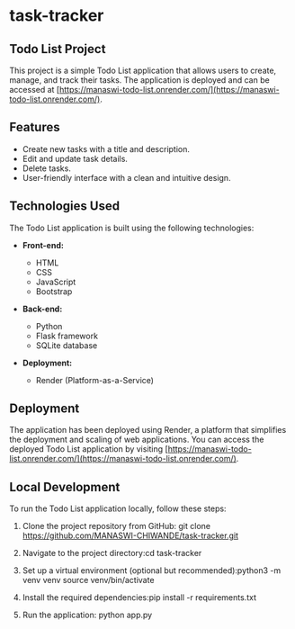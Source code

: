 # task-tracker


## Todo List Project

This project is a simple Todo List application that allows users to create, manage, and track their tasks. The application is deployed and can be accessed at [https://manaswi-todo-list.onrender.com/](https://manaswi-todo-list.onrender.com/).

## Features

- Create new tasks with a title and description.
- Edit and update task details.
- Delete tasks.
- User-friendly interface with a clean and intuitive design.

## Technologies Used

The Todo List application is built using the following technologies:

- **Front-end:**
  - HTML
  - CSS
  - JavaScript
  - Bootstrap

- **Back-end:**
  - Python
  - Flask framework
  - SQLite database

- **Deployment:**
  - Render (Platform-as-a-Service)

## Deployment

The application has been deployed using Render, a platform that simplifies the deployment and scaling of web applications. You can access the deployed Todo List application by visiting [https://manaswi-todo-list.onrender.com/](https://manaswi-todo-list.onrender.com/).

## Local Development

To run the Todo List application locally, follow these steps:

1. Clone the project repository from GitHub: git clone https://github.com/MANASWI-CHIWANDE/task-tracker.git

2. Navigate to the project directory:cd task-tracker

3. Set up a virtual environment (optional but recommended):python3 -m venv venv
source venv/bin/activate

4. Install the required dependencies:pip install -r requirements.txt
5. Run the application: python app.py



